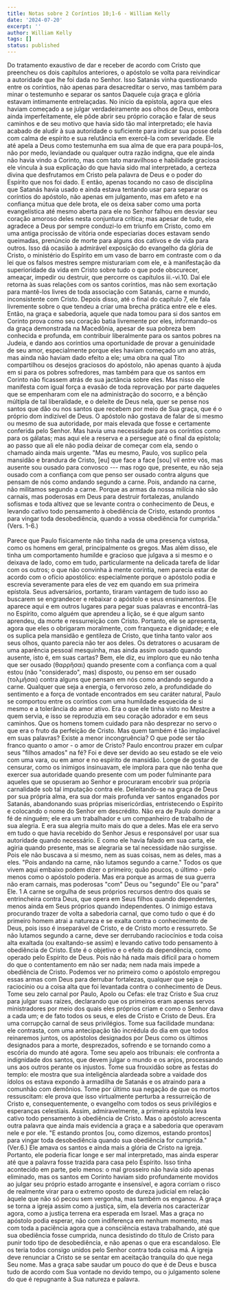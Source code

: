```yaml
---
title: Notas sobre 2 Coríntios 10;1-6 - William Kelly
date: '2024-07-20'
excerpt: ''
author: William Kelly
tags: []
status: published
---
```

Do tratamento exaustivo de dar e receber de acordo com Cristo que
preencheu os dois capítulos anteriores, o apóstolo se volta para
reivindicar a autoridade que lhe foi dada no Senhor. Isso Satanás vinha
questionando entre os coríntios, não apenas para desacreditar o servo,
mas também para minar o testemunho e separar os santos Daquele cuja
graça e glória estavam intimamente entrelaçadas. No início da epístola,
agora que eles haviam começado a se julgar verdadeiramente aos olhos de
Deus, embora ainda imperfeitamente, ele pôde abrir seu próprio coração e
falar de seus caminhos e de seu motivo que havia sido tão mal
interpretado; ele havia acabado de aludir à sua autoridade o suficiente
para indicar sua posse dela com calma de espírito e sua relutância em
exercê-la com severidade. Ele até apela a Deus como testemunha em sua
alma de que era para poupá-los, não por medo, leviandade ou qualquer
outra razão indigna, que ele ainda não havia vindo a Corinto, mas com
tato maravilhoso e habilidade graciosa ele vincula à sua explicação do
que havia sido mal interpretado, a certeza divina que desfrutamos em
Cristo pela palavra de Deus e o poder do Espírito que nos foi dado. E
então, apenas tocando no caso de disciplina que Satanás havia usado e
ainda estava tentando usar para separar os coríntios do apóstolo, não
apenas em julgamento, mas em afeto e na confiança mútua que dele brota,
ele os deixa saber como uma porta evangelística até mesmo aberta para
ele no Senhor falhou em desviar seu coração amoroso deles nesta
conjuntura crítica; mas apesar de tudo, ele agradece a Deus por sempre
conduzi-lo em triunfo em Cristo, como em uma antiga procissão de vitória
onde especiarias doces estavam sendo queimadas, prenúncio de morte para
alguns dos cativos e de vida para outros. Isso dá ocasião à admirável
exposição do evangelho da glória de Cristo, o ministério do Espírito em
um vaso de barro em contraste com o da lei que os falsos mestres sempre
misturariam com ele, e à manifestação da superioridade da vida em Cristo
sobre tudo o que pode obscurecer, ameaçar, impedir ou destruir, que
percorre os capítulos iii.-vi.10. Daí ele retorna às suas relações com
os santos coríntios, mas não sem exortação para mantê-los livres de toda
associação com Satanás, carne e mundo, inconsistente com Cristo. Depois
disso, até o final do capítulo 7, ele fala livremente sobre o que tendeu
a criar uma brecha prática entre ele e eles. Então, na graça e
sabedoria, aquele que nada tomou para si dos santos em Corinto prova
como seu coração batia livremente por eles, informando-os da graça
demonstrada na Macedônia, apesar de sua pobreza bem conhecida e
profunda, em contribuir liberalmente para os santos pobres na Judeia, e
dando aos coríntios uma oportunidade de provar a genuinidade de seu
amor, especialmente porque eles haviam começado um ano atrás, mas ainda
não haviam dado efeito a ele; uma obra na qual Tito compartilhou os
desejos graciosos do apóstolo, não apenas quanto à ajuda em si para os
pobres sofredores, mas também para que os santos em Corinto não ficassem
atrás de sua jactância sobre eles. Mas nisso ele manifesta com igual
força a evasão de toda reprovação por parte daqueles que se empenharam
com ele na administração do socorro, e a bênção múltipla de tal
liberalidade, e o deleite de Deus nela, quer se pense nos santos que dão
ou nos santos que recebem por meio de Sua graça, que é o próprio dom
indizível de Deus. O apóstolo não gostava de falar de si mesmo ou mesmo
de sua autoridade, por mais elevada que fosse e certamente conferida
pelo Senhor. Mas havia uma necessidade para os coríntios como para os
gálatas; mas aqui ele a reserva e a persegue até o final da epístola; ao
passo que ali ele não podia deixar de começar com ela, sendo o chamado
ainda mais urgente. "Mas eu mesmo, Paulo, vos suplico pela mansidão e
brandura de Cristo, \[eu\] que face a face \[sou\] vil entre vós, mas
ausente sou ousado para convosco --- mas rogo que, presente, eu não seja
ousado com a confiança com que penso ser ousado contra alguns que pensam
de nós como andando segundo a carne. Pois, andando na carne, não
militamos segundo a carne. Porque as armas da nossa milícia não são
carnais, mas poderosas em Deus para destruir fortalezas, anulando
sofismas e toda altivez que se levante contra o conhecimento de Deus, e
levando cativo todo pensamento à obediência de Cristo, estando prontos
para vingar toda desobediência, quando a vossa obediência for cumprida."
(Vers. 1-6.)\
\
Parece que Paulo fisicamente não tinha nada de uma presença vistosa,
como os homens em geral, principalmente os gregos. Mas além disso, ele
tinha um comportamento humilde e gracioso que julgava a si mesmo e o
deixava de lado, como em tudo, particularmente na delicada tarefa de
lidar com os outros; o que não convinha à mente coríntia, nem parecia
estar de acordo com o ofício apostólico: especialmente porque o apóstolo
podia e escrevia severamente para eles de vez em quando em sua primeira
epístola. Seus adversários, portanto, tiraram vantagem de tudo isso ao
buscarem se engrandecer e rebaixar o apóstolo e seus ensinamentos. Ele
aparece aqui e em outros lugares para pegar suas palavras e encontrá-las
no Espírito, como alguém que aprendeu a lição, se é que algum santo
aprendeu, da morte e ressurreição com Cristo. Portanto, ele se
apresenta, agora que eles o obrigaram moralmente, com franqueza e
dignidade; e ele os suplica pela mansidão e gentileza de Cristo, que
tinha tanto valor aos seus olhos, quanto parecia não ter aos deles. Os
detratores o acusaram de uma aparência pessoal mesquinha, mas ainda
assim ousado quando ausente, isto é, em suas cartas? Bem, ele diz, eu
imploro que eu não tenha que ser ousado (θαρρῆσαι) quando presente com a
confiança com a qual estou (não \"considerado\", mas) disposto, ou penso
em ser ousado (τολμῆσαι) contra alguns que pensam em nós como andando
segundo a carne. Qualquer que seja a energia, o fervoroso zelo, a
profundidade do sentimento e a força de vontade encontrados em seu
caráter natural, Paulo se comportou entre os coríntios com uma humildade
esquecida de si mesmo e a tolerância do amor ativo. Era o que ele tinha
visto no Mestre a quem servia, e isso se reproduzia em seu coração
adorador e em seus caminhos. Que os homens tomem cuidado para não
desprezar no servo o que era o fruto da perfeição de Cristo. Mas quem
também é tão implacável em suas palavras? Existe a menor incongruência?
O que pode ser tão franco quanto o amor - o amor de Cristo? Paulo
encontrou prazer em culpar seus \"filhos amados\" na fé? Foi e deve ser
devido ao seu estado se ele veio com uma vara, ou em amor e no espírito
de mansidão. Longe de gostar de censurar, como os inimigos insinuavam,
ele implora para que não tenha que exercer sua autoridade quando
presente com um poder fulminante para aqueles que se opuseram ao Senhor
e procuraram encobrir sua própria carnalidade sob tal imputação contra
ele. Deleitando-se na graça de Deus por sua própria alma, era sua dor
mais profunda ver santos enganados por Satanás, abandonando suas
próprias misericórdias, entristecendo o Espírito e colocando o nome do
Senhor em descrédito. Não era de Paulo dominar a fé de ninguém; ele era
um trabalhador e um companheiro de trabalho de sua alegria. E era sua
alegria muito mais do que a deles. Mas ele era servo em tudo o que havia
recebido do Senhor Jesus e responsável por usar sua autoridade quando
necessário. E como ele havia falado em sua carta, ele agiria quando
presente, mas se alegraria se tal necessidade não surgisse. Pois ele não
buscava a si mesmo, nem as suas coisas, nem as deles, mas a eles. \"Pois
andando na carne, não lutamos segundo a carne.\" Todos os que vivem aqui
embaixo podem dizer o primeiro; quão poucos, o último - pelo menos como
o apóstolo poderia. Mas era porque as armas de sua guerra não eram
carnais, mas poderosas \"com\" Deus ou \"segundo\" Ele ou \"para\" Ele.
1 A carne se orgulha de seus próprios recursos dentro dos quais se
entrincheira contra Deus, que opera em Seus filhos quando dependentes,
menos ainda em Seus próprios quando independentes. O inimigo estava
procurando trazer de volta a sabedoria carnal, que como tudo o que é do
primeiro homem atrai a natureza e se exalta contra o conhecimento de
Deus, pois isso é inseparável de Cristo, e de Cristo morto e ressurreto.
Se não lutamos segundo a carne, deve ser derrubando raciocínios e toda
coisa alta exaltada (ou exaltando-se assim) e levando cativo todo
pensamento à obediência de Cristo. Este é o objetivo e o efeito da
dependência, como operado pelo Espírito de Deus. Pois não há nada mais
difícil para o homem do que o contentamento em não ser nada; nem nada
mais impede a obediência de Cristo. Podemos ver no primeiro como o
apóstolo empregou essas armas com Deus para derrubar fortalezas,
qualquer que seja o raciocínio ou a coisa alta que foi levantada contra
o conhecimento de Deus. Tome seu zelo carnal por Paulo, Apolo ou Cefas:
ele traz Cristo e Sua cruz para julgar suas raízes, declarando que os
primeiros eram apenas servos ministradores por meio dos quais eles
próprios criam e como o Senhor dava a cada um; e de fato todos os seus,
e eles de Cristo e Cristo de Deus. Era uma corrupção carnal de seus
privilégios. Tome sua facilidade mundana: ele contrasta, com uma
antecipação tão incrédula do dia em que todos reinaremos juntos, os
apóstolos designados por Deus como os últimos designados para a morte,
desprezados, sofrendo e se tornando como a escória do mundo até agora.
Tome seu apelo aos tribunais: ele confronta a indignidade dos santos,
que devem julgar o mundo e os anjos, processando uns aos outros perante
os injustos. Tome sua frouxidão sobre as festas do templo: ele mostra
que sua inteligência alardeada sobre a vaidade dos ídolos os estava
expondo à armadilha de Satanás e os atraindo para a comunhão com
demônios. Tome por último sua negação de que os mortos ressuscitam: ele
prova que isso virtualmente perturba a ressurreição de Cristo e,
consequentemente, o evangelho com todos os seus privilégios e esperanças
celestiais. Assim, admiravelmente, a primeira epístola leva cativo todo
pensamento à obediência de Cristo. Mas o apóstolo acrescenta outra
palavra que ainda mais evidencia a graça e a sabedoria que operavam nele
e por ele. \"E estando prontos \[ou, como dizemos, estando prontos\]
para vingar toda desobediência quando sua obediência for cumprida.\"
(Ver.6.) Ele amava os santos e ainda mais a glória de Cristo na igreja.
Portanto, ele poderia ficar longe e ser mal interpretado, mas ainda
esperar até que a palavra fosse trazida para casa pelo Espírito. Isso
tinha acontecido em parte, pelo menos: o mal grosseiro não havia sido
apenas eliminado, mas os santos em Corinto haviam sido profundamente
movidos ao julgar seu próprio estado arrogante e insensível, e agora
corriam o risco de realmente virar para o extremo oposto de dureza
judicial em relação àquele que não só pecou sem vergonha, mas também os
enganou. A graça se torna a igreja assim como a justiça, sim, ela
deveria nos caracterizar agora, como a justiça terrena era esperada em
Israel. Mas a graça no apóstolo podia esperar, não com indiferença em
nenhum momento, mas com toda a paciência agora que a consciência estava
trabalhando, até que sua obediência fosse cumprida, nunca desistindo do
título de Cristo para punir todo tipo de desobediência, e não apenas o
que era escandaloso. Ele os teria todos consigo unidos pelo Senhor
contra toda coisa má. A igreja deve renunciar a Cristo se se sentar em
aceitação tranquila do que nega Seu nome. Mas a graça sabe saudar um
pouco do que é de Deus e busca tudo de acordo com Sua vontade no devido
tempo, ou o julgamento solene do que é repugnante à Sua natureza e
palavra.
